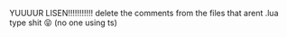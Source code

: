 YUUUUR LISEN!!!!!!!!!!! delete the comments from the files that arent .lua type shit 😝 (no one using ts)
